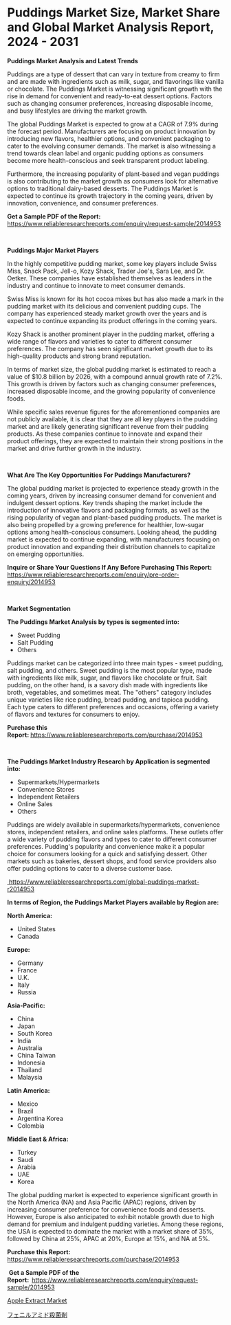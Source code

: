 <p><h1>Puddings Market Size, Market Share and Global Market Analysis Report, 2024 - 2031</h1></p><p><strong>Puddings Market Analysis and Latest Trends</strong></p>
<p><p>Puddings are a type of dessert that can vary in texture from creamy to firm and are made with ingredients such as milk, sugar, and flavorings like vanilla or chocolate. The Puddings Market is witnessing significant growth with the rise in demand for convenient and ready-to-eat dessert options. Factors such as changing consumer preferences, increasing disposable income, and busy lifestyles are driving the market growth.</p><p>The global Puddings Market is expected to grow at a CAGR of 7.9% during the forecast period. Manufacturers are focusing on product innovation by introducing new flavors, healthier options, and convenient packaging to cater to the evolving consumer demands. The market is also witnessing a trend towards clean label and organic pudding options as consumers become more health-conscious and seek transparent product labeling.</p><p>Furthermore, the increasing popularity of plant-based and vegan puddings is also contributing to the market growth as consumers look for alternative options to traditional dairy-based desserts. The Puddings Market is expected to continue its growth trajectory in the coming years, driven by innovation, convenience, and consumer preferences.</p></p>
<p><strong>Get a Sample PDF of the Report:&nbsp;</strong> <a href="https://www.reliableresearchreports.com/enquiry/request-sample/2014953">https://www.reliableresearchreports.com/enquiry/request-sample/2014953</a></p>
<p>&nbsp;</p>
<p><strong>Puddings Major Market Players</strong></p>
<p><p>In the highly competitive pudding market, some key players include Swiss Miss, Snack Pack, Jell-o, Kozy Shack, Trader Joe's, Sara Lee, and Dr. Oetker. These companies have established themselves as leaders in the industry and continue to innovate to meet consumer demands.</p><p>Swiss Miss is known for its hot cocoa mixes but has also made a mark in the pudding market with its delicious and convenient pudding cups. The company has experienced steady market growth over the years and is expected to continue expanding its product offerings in the coming years.</p><p>Kozy Shack is another prominent player in the pudding market, offering a wide range of flavors and varieties to cater to different consumer preferences. The company has seen significant market growth due to its high-quality products and strong brand reputation.</p><p>In terms of market size, the global pudding market is estimated to reach a value of $10.8 billion by 2026, with a compound annual growth rate of 7.2%. This growth is driven by factors such as changing consumer preferences, increased disposable income, and the growing popularity of convenience foods.</p><p>While specific sales revenue figures for the aforementioned companies are not publicly available, it is clear that they are all key players in the pudding market and are likely generating significant revenue from their pudding products. As these companies continue to innovate and expand their product offerings, they are expected to maintain their strong positions in the market and drive further growth in the industry.</p></p>
<p>&nbsp;</p>
<p><strong>What Are The Key Opportunities For Puddings Manufacturers?</strong></p>
<p><p>The global pudding market is projected to experience steady growth in the coming years, driven by increasing consumer demand for convenient and indulgent dessert options. Key trends shaping the market include the introduction of innovative flavors and packaging formats, as well as the rising popularity of vegan and plant-based pudding products. The market is also being propelled by a growing preference for healthier, low-sugar options among health-conscious consumers. Looking ahead, the pudding market is expected to continue expanding, with manufacturers focusing on product innovation and expanding their distribution channels to capitalize on emerging opportunities.</p></p>
<p><strong>Inquire or Share Your Questions If Any Before Purchasing This Report:</strong> <a href="https://www.reliableresearchreports.com/enquiry/pre-order-enquiry/2014953">https://www.reliableresearchreports.com/enquiry/pre-order-enquiry/2014953</a></p>
<p>&nbsp;</p>
<p><strong>Market Segmentation</strong></p>
<p><strong>The Puddings Market Analysis by types is segmented into:</strong></p>
<p><ul><li>Sweet Pudding</li><li>Salt Pudding</li><li>Others</li></ul></p>
<p><p>Puddings market can be categorized into three main types - sweet pudding, salt pudding, and others. Sweet pudding is the most popular type, made with ingredients like milk, sugar, and flavors like chocolate or fruit. Salt pudding, on the other hand, is a savory dish made with ingredients like broth, vegetables, and sometimes meat. The "others" category includes unique varieties like rice pudding, bread pudding, and tapioca pudding. Each type caters to different preferences and occasions, offering a variety of flavors and textures for consumers to enjoy.</p></p>
<p><strong>Purchase this Report:&nbsp;</strong><a href="https://www.reliableresearchreports.com/purchase/2014953">https://www.reliableresearchreports.com/purchase/2014953</a></p>
<p>&nbsp;</p>
<p><strong>The Puddings Market Industry Research by Application is segmented into:</strong></p>
<p><ul><li>Supermarkets/Hypermarkets</li><li>Convenience Stores</li><li>Independent Retailers</li><li>Online Sales</li><li>Others</li></ul></p>
<p><p>Puddings are widely available in supermarkets/hypermarkets, convenience stores, independent retailers, and online sales platforms. These outlets offer a wide variety of pudding flavors and types to cater to different consumer preferences. Pudding's popularity and convenience make it a popular choice for consumers looking for a quick and satisfying dessert. Other markets such as bakeries, dessert shops, and food service providers also offer pudding options to cater to a diverse customer base.</p></p>
<p><a href="https://www.reliableresearchreports.com/global-puddings-market-r2014953">&nbsp;https://www.reliableresearchreports.com/global-puddings-market-r2014953</a></p>
<p><strong>In terms of Region, the Puddings Market Players available by Region are:</strong></p>
<p>
    <p> <strong> North America: </strong>
        <ul>
            <li>United States</li>
            <li>Canada</li>
        </ul>
        </p> 
    <p> <strong> Europe: </strong>
        <ul>
            <li>Germany</li>
            <li>France</li>
            <li>U.K.</li>
            <li>Italy</li>
            <li>Russia</li>
        </ul>
        </p> 
    <p> <strong> Asia-Pacific: </strong>
        <ul>
            <li>China</li>
            <li>Japan</li>
            <li>South Korea</li>
            <li>India</li>
            <li>Australia</li>
            <li>China Taiwan</li>
            <li>Indonesia</li>
            <li>Thailand</li>
            <li>Malaysia</li>
        </ul>
        </p> 
    <p> <strong> Latin America: </strong>
        <ul>
            <li>Mexico</li>
            <li>Brazil</li>
            <li>Argentina Korea</li>
            <li>Colombia</li>
        </ul>
        </p> 
    <p> <strong> Middle East & Africa: </strong>
        <ul>
            <li>Turkey</li>
            <li>Saudi</li>
            <li>Arabia</li>
            <li>UAE</li>
            <li>Korea</li>
        </ul>
    </p>
    </p>
<p><p>The global pudding market is expected to experience significant growth in the North America (NA) and Asia Pacific (APAC) regions, driven by increasing consumer preference for convenience foods and desserts. However, Europe is also anticipated to exhibit notable growth due to high demand for premium and indulgent pudding varieties. Among these regions, the USA is expected to dominate the market with a market share of 35%, followed by China at 25%, APAC at 20%, Europe at 15%, and NA at 5%.</p></p>
<p><strong>Purchase this Report: </strong><a href="https://www.reliableresearchreports.com/purchase/2014953">https://www.reliableresearchreports.com/purchase/2014953</a></p>
<p>&nbsp;<strong>Get a Sample PDF of the Report:&nbsp;&nbsp;</strong><a href="https://www.reliableresearchreports.com/enquiry/request-sample/2014953">https://www.reliableresearchreports.com/enquiry/request-sample/2014953</a></p>
<p><strong></strong></p>
<p><p><a href="https://github.com/jhcraigie/Market-Research-Report-List-2/blob/main/apple-extract-market.md">Apple Extract Market</a></p><p><a href="https://github.com/ksxzwxabcuynh011/Market-Research-Report-List-1/blob/main/848925818626.md">フェニルアミド殺菌剤</a></p></p>
